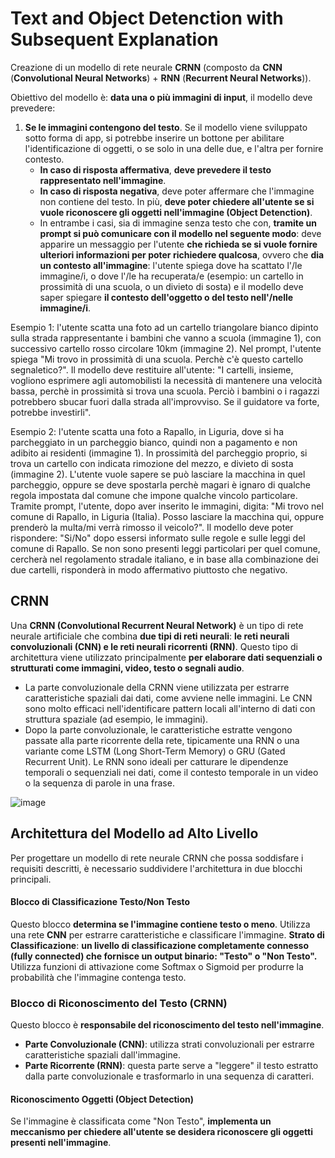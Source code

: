 # Text and Object Detenction with Subsequent Explanation

Creazione di un modello di rete neurale **CRNN** (composto da **CNN** (**Convolutional Neural Networks**) + **RNN** (**Recurrent Neural Networks**)).

Obiettivo del modello è: **data una o più immagini di input**, il modello deve prevedere:
1. **Se le immagini contengono del testo**. Se il modello viene sviluppato sotto forma di app, si potrebbe inserire un bottone per abilitare l'identificazione di oggetti, o se solo in una delle due, e l'altra per fornire contesto.
   - **In caso di risposta affermativa**, **deve prevedere il testo rappresentato nell'immagine**.
   - **In caso di risposta negativa**, deve poter affermare che l'immagine non contiene del testo. In più, **deve poter chiedere all'utente se si vuole riconoscere gli oggetti nell'immagine (Object Detenction)**.
   - In entrambe i casi, sia di immagine senza testo che con, **tramite un prompt si può comunicare con il modello nel seguente modo**: deve apparire un messaggio per l'utente **che richieda se si vuole fornire ulteriori informazioni per poter richiedere qualcosa**, ovvero che **dia un contesto all'immagine**: l'utente spiega dove ha scattato l'/le immagine/i, o dove l'/le ha recuperata/e (esempio: un cartello in prossimità di una scuola, o un divieto di sosta) e il modello deve saper spiegare **il contesto dell'oggetto o del testo nell'/nelle immagine/i**.

Esempio 1: l'utente scatta una foto ad un cartello triangolare bianco dipinto sulla strada rappresentante i bambini che vanno a scuola (immagine 1), con successivo cartello rosso circolare 10km (immagine 2). Nel prompt, l'utente spiega "Mi trovo in prossimità di una scuola. Perchè c'è questo cartello segnaletico?". Il modello deve restituire all'utente: "I cartelli, insieme, vogliono esprimere agli automobilisti la necessità di mantenere una velocità bassa, perchè in prossimità si trova una scuola. Perciò i bambini o i ragazzi potrebbero sbucar fuori dalla strada all'improvviso. Se il guidatore va forte, potrebbe investirli".

Esempio 2: l'utente scatta una foto a Rapallo, in Liguria, dove si ha parcheggiato in un parcheggio bianco, quindi non a pagamento e non adibito ai residenti (immagine 1). In prossimità del parcheggio proprio, si trova un cartello con indicata rimozione del mezzo, e divieto di sosta (immagine 2). L'utente vuole sapere se può lasciare la macchina in quel parcheggio, oppure se deve spostarla perchè magari è ignaro di qualche regola impostata dal comune che impone qualche vincolo particolare. Tramite prompt, l'utente, dopo aver inserito le immagini, digita: "Mi trovo nel comune di Rapallo, in Liguria (Italia). Posso lasciare la macchina qui, oppure prenderò la multa/mi verrà rimosso il veicolo?". Il modello deve poter rispondere: "Si/No" dopo essersi informato sulle regole e sulle leggi del comune di Rapallo. Se non sono presenti leggi particolari per quel comune, cercherà nel regolamento stradale italiano, e in base alla combinazione dei due cartelli, risponderà in modo affermativo piuttosto che negativo.

## CRNN
Una **CRNN (Convolutional Recurrent Neural Network)** è un tipo di rete neurale artificiale che combina **due tipi di reti neurali**: **le reti neurali convoluzionali (CNN) e le reti neurali ricorrenti (RNN)**. Questo tipo di architettura viene utilizzato principalmente **per elaborare dati sequenziali o strutturati come immagini, video, testo o segnali audio**.

- La parte convoluzionale della CRNN viene utilizzata per estrarre caratteristiche spaziali dai dati, come avviene nelle immagini. Le CNN sono molto efficaci nell'identificare pattern locali all'interno di dati con struttura spaziale (ad esempio, le immagini).
- Dopo la parte convoluzionale, le caratteristiche estratte vengono passate alla parte ricorrente della rete, tipicamente una RNN o una variante come LSTM (Long Short-Term Memory) o GRU (Gated Recurrent Unit). Le RNN sono ideali per catturare le dipendenze temporali o sequenziali nei dati, come il contesto temporale in un video o la sequenza di parole in una frase.

![image](https://github.com/user-attachments/assets/91c5f430-2b2b-4704-9500-255eda5c13f3)

## Architettura del Modello ad Alto Livello 
Per progettare un modello di rete neurale CRNN che possa soddisfare i requisiti descritti, è necessario suddividere l'architettura in due blocchi principali.

#### Blocco di Classificazione Testo/Non Testo
Questo blocco **determina se l'immagine contiene testo o meno**. Utilizza una rete **CNN** per estrarre caratteristiche e classificare l'immagine. **Strato di Classificazione**: **un livello di classificazione completamente connesso (fully connected) che fornisce un output binario: "Testo" o "Non Testo".** Utilizza funzioni di attivazione come Softmax o Sigmoid per produrre la probabilità che l'immagine contenga testo.

### Blocco di Riconoscimento del Testo (CRNN)
Questo blocco è **responsabile del riconoscimento del testo nell'immagine**.

- **Parte Convoluzionale (CNN)**: utilizza strati convoluzionali per estrarre caratteristiche spaziali dall'immagine.
- **Parte Ricorrente (RNN)**: questa parte serve a "leggere" il testo estratto dalla parte convoluzionale e trasformarlo in una sequenza di caratteri.

#### Riconoscimento Oggetti (Object Detection)
Se l'immagine è classificata come "Non Testo", **implementa un meccanismo per chiedere all'utente se desidera riconoscere gli oggetti presenti nell'immagine**.
